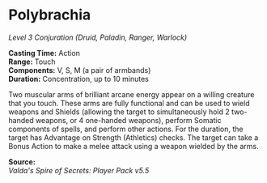# Polybrachia
*Level 3 Conjuration (Druid, Paladin, Ranger, Warlock)*

**Casting Time:** Action  
**Range:** Touch  
**Components:** V, S, M (a pair of armbands)  
**Duration:** Concentration, up to 10 minutes

Two muscular arms of brilliant arcane energy appear on a willing creature that you touch. These arms are fully functional and can be used to wield weapons and Shields (allowing the target to simultaneously hold 2 two-handed weapons, or 4 one-handed weapons), perform Somatic components of spells, and perform other actions. For the duration, the target has Advantage on Strength (Athletics) checks. The target can take a Bonus Action to make a melee attack using a weapon wielded by the arms.


**Source:**  
*Valda's Spire of Secrets: Player Pack v5.5*